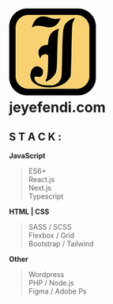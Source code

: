 # [![Logo](./jeyefendi.png)](https://jeyefendi.com)<br>jeyefendi.com
## S T A C K :
**JavaScript**
>ES6+<br>
>React.js<br>
>Next.js<br>
>Typescript<br>

**HTML | CSS**
>SASS / SCSS<br>
>Flexbox / Grid<br>
>Bootstrap / Tailwind

**Other**
>Wordpress<br>
>PHP / Node.js<br>
>Figma / Adobe Ps

